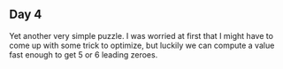 ## Day 4

Yet another very simple puzzle. I was worried at first that I might have to come up with some trick to optimize, but luckily we can compute a value fast enough to get 5 or 6 leading zeroes.

